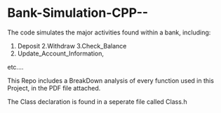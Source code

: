 # Bank-Simulation-CPP--
 
 The code simulates the major activities found within a bank, including: 
 1. Deposit 
 2.Withdraw
 3.Check_Balance 
 4. Update_Account_Information, 
 
 etc....
 
This Repo includes a BreakDown analysis of every function used in this Project, in the PDF file attached.

The Class declaration is found in a seperate file called Class.h

